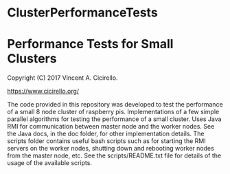 # ClusterPerformanceTests
# Performance Tests for Small Clusters

Copyright (C) 2017 Vincent A. Cicirello.

https://www.cicirello.org/

The code provided in this repository was developed to test the performance of a small 8 node cluster of raspberry pis.  Implementations of a few simple parallel algorithms for testing the performance of a small cluster.  Uses Java RMI for communication between master node and the worker nodes.  See the Java docs, in the doc folder, for other implementation details.  The scripts folder contains useful bash scripts such as for starting the RMI servers on the worker nodes, shutting down and rebooting worker nodes from the master node, etc.  See the scripts/README.txt file for details of the usage of the available scripts.
